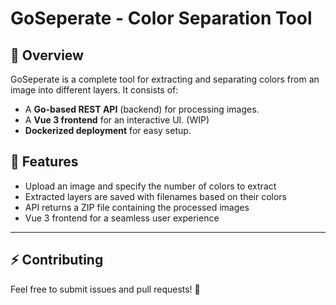 # GoSeperate - Color Separation Tool

## 📌 Overview
GoSeperate is a complete tool for extracting and separating colors from an image into different layers. It consists of:
- A **Go-based REST API** (backend) for processing images.
- A **Vue 3 frontend** for an interactive UI. (WIP)
- **Dockerized deployment** for easy setup.

## 🚀 Features
- Upload an image and specify the number of colors to extract
- Extracted layers are saved with filenames based on their colors
- API returns a ZIP file containing the processed images
- Vue 3 frontend for a seamless user experience
---

## ⚡ Contributing
Feel free to submit issues and pull requests! 🚀